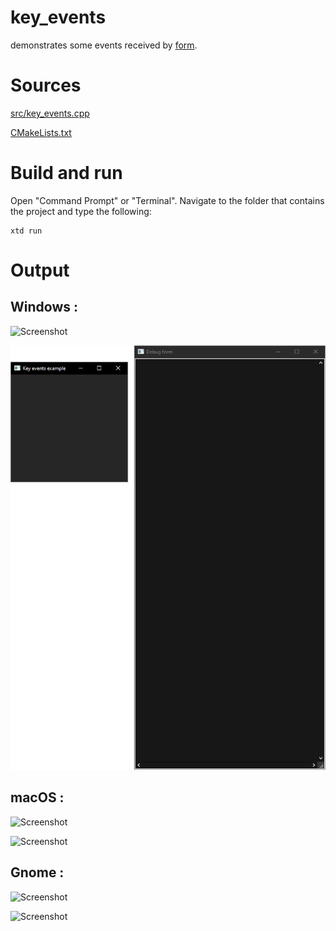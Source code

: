 # key_events

demonstrates some events received by [form](../../../src/xtd_forms/include/xtd/forms/form.hpp).

# Sources

[src/key_events.cpp](src/key_events.cpp)

[CMakeLists.txt](CMakeLists.txt)

# Build and run

Open "Command Prompt" or "Terminal". Navigate to the folder that contains the project and type the following:

```shell
xtd run
```

# Output

## Windows :

![Screenshot](../../../docs/pictures/examples/key_events_w.png)

![Screenshot](../../../docs/pictures/examples/key_events_wd.png)

## macOS :

![Screenshot](../../../docs/pictures/examples/key_events_m.png)

![Screenshot](../../../docs/pictures/examples/key_events_md.png)

## Gnome :

![Screenshot](../../../docs/pictures/examples/key_events_g.png)

![Screenshot](../../../docs/pictures/examples/key_events_gd.png)
